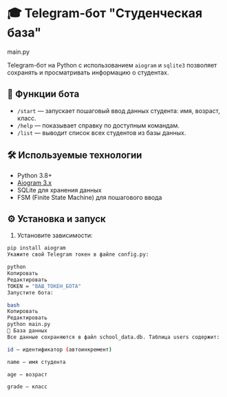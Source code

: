 # 🎓 Telegram-бот "Студенческая база"
main.py

Telegram-бот на Python с использованием `aiogram` и `sqlite3` позволяет сохранять и просматривать информацию о студентах.

## 🚀 Функции бота

- `/start` — запускает пошаговый ввод данных студента: имя, возраст, класс.
- `/help` — показывает справку по доступным командам.
- `/list` — выводит список всех студентов из базы данных.

## 🛠 Используемые технологии

- Python 3.8+
- [Aiogram 3.x](https://docs.aiogram.dev/)
- SQLite для хранения данных
- FSM (Finite State Machine) для пошагового ввода

## ⚙️ Установка и запуск

1. Установите зависимости:

```bash
pip install aiogram
Укажите свой Telegram токен в файле config.py:

python
Копировать
Редактировать
TOKEN = "ВАШ_ТОКЕН_БОТА"
Запустите бота:

bash
Копировать
Редактировать
python main.py
💾 База данных
Все данные сохраняются в файл school_data.db. Таблица users содержит:

id — идентификатор (автоинкремент)

name — имя студента

age — возраст

grade — класс
